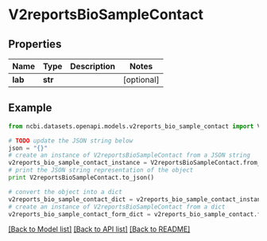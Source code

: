 # V2reportsBioSampleContact


## Properties

Name | Type | Description | Notes
------------ | ------------- | ------------- | -------------
**lab** | **str** |  | [optional] 

## Example

```python
from ncbi.datasets.openapi.models.v2reports_bio_sample_contact import V2reportsBioSampleContact

# TODO update the JSON string below
json = "{}"
# create an instance of V2reportsBioSampleContact from a JSON string
v2reports_bio_sample_contact_instance = V2reportsBioSampleContact.from_json(json)
# print the JSON string representation of the object
print V2reportsBioSampleContact.to_json()

# convert the object into a dict
v2reports_bio_sample_contact_dict = v2reports_bio_sample_contact_instance.to_dict()
# create an instance of V2reportsBioSampleContact from a dict
v2reports_bio_sample_contact_form_dict = v2reports_bio_sample_contact.from_dict(v2reports_bio_sample_contact_dict)
```
[[Back to Model list]](../README.md#documentation-for-models) [[Back to API list]](../README.md#documentation-for-api-endpoints) [[Back to README]](../README.md)


